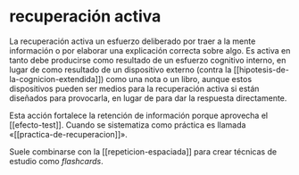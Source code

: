 # recuperación activa
La recuperación activa un esfuerzo deliberado por traer a la mente información o por elaborar una explicación correcta sobre algo. Es activa en tanto debe producirse como resultado de un esfuerzo cognitivo interno, en lugar de como resultado de un dispositivo externo (contra la [[hipotesis-de-la-cognicion-extendida]]) como una nota o un libro, aunque estos dispositivos pueden ser medios para la recuperación activa si están diseñados para provocarla, en lugar de para dar la respuesta directamente.

Esta acción fortalece la retención de información porque aprovecha el [[efecto-test]]. Cuando se sistematiza como práctica es llamada «[[practica-de-recuperacion]]».

Suele combinarse con la [[repeticion-espaciada]] para crear técnicas de estudio como *flashcards*.
